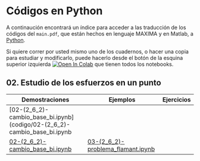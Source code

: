 # Códigos en Python

A continaución encontrará un índice para acceder a las traducción de los códigos del ```main.pdf```, que están hechos en lenguaje MAXIMA y en Matlab, a [Python](https://www.python.org/).

Si quiere correr por usted mismo uno de los cuadernos, o hacer una copia para estudiar y modificarlo, puede hacerlo desde el botón de la esquina superior izquierda <a href="https://colab.research.google.com/?hl=es" target="_parent"><img src="https://colab.research.google.com/assets/colab-badge.svg" alt="Open In Colab"/></a> que tienen todos los notebooks.



## 02. Estudio de los esfuerzos en un punto

| Demostraciones                            | Ejemplos                                                         |  Ejercicios                                                   |
| ---                                       | ---                                                              | ---                                                           | 
| [02-(2_6_2)-cambio_base_bi.ipynb](codigo/02-(2_6_2)-cambio_base_bi.ipynb|                               |                                                               |               
| [02-(2_6_2)-cambio_base_bi.ipynb](02-(2_6_2)-cambio_base_bi.ipynb)   | [03-(2_6_2)-problema_flamant.ipynb](codigo/03-(2_6_2)-problema_flamant.ipynb)    |                                                               |


